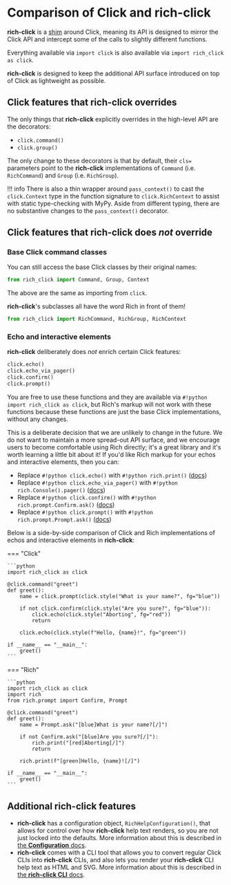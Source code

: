 # Comparison of Click and rich-click

**rich-click** is a [shim](https://en.wikipedia.org/wiki/Shim_(computing)) around Click,
meaning its API is designed to mirror the Click API and intercept some of the calls to slightly different functions.

Everything available via `import click` is also available via `import rich_click as click`.

**rich-click** is designed to keep the additional API surface introduced on top of Click as lightweight as possible.

## Click features that rich-click overrides

The only things that **rich-click** explicitly overrides in the high-level API are the decorators:

- `click.command()`
- `click.group()`

The only change to these decorators is that by default, their `cls=` parameters point to the **rich-click** implementations of `Command` (i.e. `RichCommand`) and `Group` (i.e. `RichGroup`).

!!! info
    There is also a thin wrapper around `pass_context()` to cast the `click.Context` type in the function signature to `click.RichContext` to assist with static type-checking with MyPy. Aside from different typing, there are no substantive changes to the `pass_context()` decorator.

## Click features that rich-click does _not_ override

### Base Click command classes

You can still access the base Click classes by their original names:

```python
from rich_click import Command, Group, Context
```

The above are the same as importing from `click`.

**rich-click**'s subclasses all have the word Rich in front of them!

```python
from rich_click import RichCommand, RichGroup, RichContext
```

### Echo and interactive elements

**rich-click** deliberately does _not_ enrich certain Click features:

```python
click.echo()
click.echo_via_pager()
click.confirm()
click.prompt()
```

You are free to use these functions and they are available via `#!python import rich_click as click`,
but Rich's markup will not work with these functions because these functions are just the base Click implementations,
without any changes.

This is a deliberate decision that we are unlikely to change in the future.
We do not want to maintain a more spread-out API surface, and we encourage users to become comfortable using Rich directly; it's a great library and it's worth learning a little bit about it!
If you'd like Rich markup for your echos and interactive elements, then you can:

- Replace `#!python click.echo()` with `#!python rich.print()` ([docs](https://rich.readthedocs.io/en/stable/introduction.html#quick-start))
- Replace `#!python click.echo_via_pager()` with `#!python rich.Console().pager()` ([docs](https://rich.readthedocs.io/en/stable/console.html#paging))
- Replace `#!python click.confirm()` with `#!python rich.prompt.Confirm.ask()` ([docs](https://rich.readthedocs.io/en/stable/prompt.html))
- Replace `#!python click.prompt()` with `#!python rich.prompt.Prompt.ask()` ([docs](https://rich.readthedocs.io/en/stable/prompt.html))

Below is a side-by-side comparison of Click and Rich implementations of echos and interactive elements in **rich-click**:

=== "Click"

    ```python
    import rich_click as click

    @click.command("greet")
    def greet():
        name = click.prompt(click.style("What is your name?", fg="blue"))
    
        if not click.confirm(click.style("Are you sure?", fg="blue")):
            click.echo(click.style("Aborting", fg="red"))
            return
    
        click.echo(click.style(f"Hello, {name}!", fg="green"))
    
    if __name__ == "__main__":
        greet()
    ```

=== "Rich"

    ```python
    import rich_click as click
    import rich
    from rich.prompt import Confirm, Prompt

    @click.command("greet")
    def greet():
        name = Prompt.ask("[blue]What is your name?[/]")
    
        if not Confirm.ask("[blue]Are you sure?[/]"):
            rich.print("[red]Aborting[/]")
            return
    
        rich.print(f"[green]Hello, {name}![/]")
    
    if __name__ == "__main__":
        greet()
    ```

## Additional rich-click features

- **rich-click** has a configuration object, `RichHelpConfiguration()`, that allows for control over how **rich-click** help text renders, so you are not just locked into the defaults. More information about this is described in [the **Configuration** docs](configuration.md).
- **rich-click** comes with a CLI tool that allows you to convert regular Click CLIs into **rich-click** CLIs, and also lets you render your **rich-click** CLI help text as HTML and SVG. More information about this is described in [the **rich-click CLI** docs](rich_click_cli.md).
